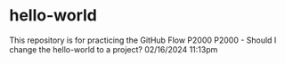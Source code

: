 # hello-world
This repository is for practicing the GitHub Flow
P2000
P2000 - Should I change the hello-world to a project? 02/16/2024 11:13pm
